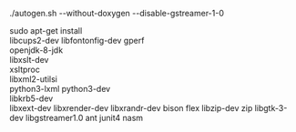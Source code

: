 ./autogen.sh --without-doxygen --disable-gstreamer-1-0

sudo apt-get install \
     libcups2-dev libfontonfig-dev gperf \
     openjdk-8-jdk \
     libxslt-dev \
     xsltproc \
     libxml2-utilsi \
     python3-lxml python3-dev \
     libkrb5-dev \
     libxext-dev libxrender-dev libxrandr-dev bison flex libzip-dev zip libgtk-3-dev libgstreamer1.0 ant junit4 nasm

